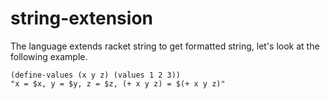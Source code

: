 string-extension
================
The language extends racket string to get formatted string, let's look at the following example.

```racket
(define-values (x y z) (values 1 2 3))
"x = $x, y = $y, z = $z, (+ x y z) = $(+ x y z)"
```
